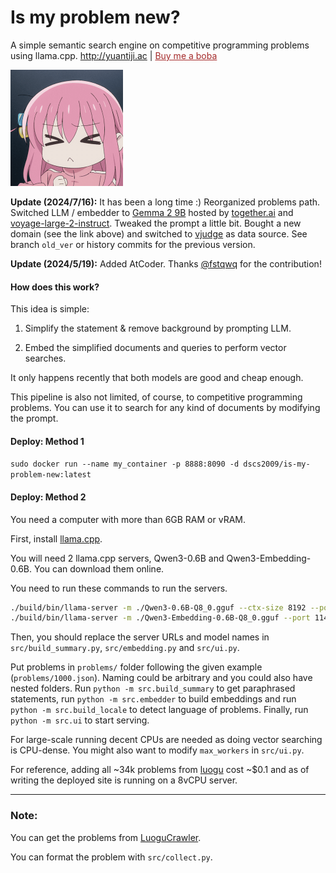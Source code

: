 # Is my problem new?
A simple semantic search engine on competitive programming problems using llama.cpp.
<a href="http://yuantiji.ac" target="_blank" style="color: blue">http://yuantiji.ac</a> | <a href="https://www.buymeacoffee.com/fjzzq2002" target="_blank" style="color: brown">Buy me a boba</a>

<img src="logo.gif" style="zoom:50%;" />

**Update (2024/7/16):** It has been a long time :) Reorganized problems path. Switched LLM / embedder to [Gemma 2 9B](https://huggingface.co/google/gemma-2-9b-it) hosted by [together.ai](https://docs.together.ai) and [voyage-large-2-instruct](https://docs.voyageai.com/docs/pricing). Tweaked the prompt a little bit. Bought a new domain (see the link above) and switched to [vjudge](https://vjudge.net) as data source. See branch `old_ver` or history commits for the previous version.

**Update (2024/5/19):** Added AtCoder. Thanks [@fstqwq](https://github.com/fstqwq) for the contribution!

#### How does this work?

This idea is simple:

1. Simplify the statement & remove background by prompting LLM.

2. Embed the simplified documents and queries to perform vector searches.

It only happens recently that both models are good and cheap enough.

This pipeline is also not limited, of course, to competitive programming problems. You can use it to search for any kind of documents by modifying the prompt.

#### Deploy: Method 1

`sudo docker run --name my_container -p 8888:8090 -d dscs2009/is-my-problem-new:latest`

#### Deploy: Method 2

You need a computer with more than 6GB RAM or vRAM.

First, install [llama.cpp](https://github.com/ggml-org/llama.cpp/blob/master/docs/build.md).

You will need 2 llama.cpp servers, Qwen3-0.6B and Qwen3-Embedding-0.6B. You can download them online.

You need to run these commands to run the servers.
```bash
./build/bin/llama-server -m ./Qwen3-0.6B-Q8_0.gguf --ctx-size 8192 --port 11435
./build/bin/llama-server -m ./Qwen3-Embedding-0.6B-Q8_0.gguf --port 11436 --embedding --pooling last -ub 8192 --verbose-prompt
```

Then, you should replace the server URLs and model names in `src/build_summary.py`, `src/embedding.py` and `src/ui.py`.

Put problems in `problems/` folder following the given example (`problems/1000.json`). Naming could be arbitrary and you could also have nested folders. Run `python -m src.build_summary` to get paraphrased statements, run `python -m src.embedder` to build embeddings and run `python -m src.build_locale` to detect language of problems. Finally, run `python -m src.ui` to start serving.

For large-scale running decent CPUs are needed as doing vector searching is CPU-dense. You might also want to modify `max_workers` in `src/ui.py`.

For reference, adding all ~34k problems from [luogu](https://www.luogu.com.cn/) cost ~$0.1 and as of writing the deployed site is running on a 8vCPU server.

---

### Note: 

You can get the problems from [LuoguCrawler](https://github.com/tommyjink/LuoguCrawler).

You can format the problem with `src/collect.py`.
